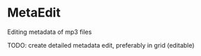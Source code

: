 # MetaEdit
Editing metadata of mp3 files

TODO: create detailed metadata edit, preferably in grid (editable)

